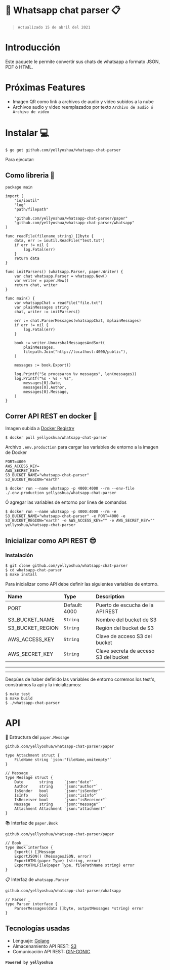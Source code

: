 # 💬 Whatsapp chat parser 📋

> `Actualizado 15 de abril del 2021`

# Introducci&oacute;n

Este paquete le permite convertir sus chats de whatsapp a formato JSON, PDF ó HTML.

# Pr&oacute;ximas Features
- Imagen QR como link a archivos de audio y video subidos a la nube
- Archivos audio y video reemplazados por texto `Archivo de audio ó Archivo de video`

# Instalar 💻

```
$ go get github.com/yellyoshua/whatsapp-chat-parser
```

Para ejecutar:

## Como libreria 📜

```golang
package main

import (
	"io/ioutil"
	"log"
	"path/filepath"

	"github.com/yellyoshua/whatsapp-chat-parser/paper"
	"github.com/yellyoshua/whatsapp-chat-parser/whatsapp"
)

func readFile(filename string) []byte {
	data, err := ioutil.ReadFile("test.txt")
	if err != nil {
		log.Fatal(err)
	}
	return data
}

func initParsers() (whatsapp.Parser, paper.Writer) {
	var chat whatsapp.Parser = whatsapp.New()
	var writer = paper.New()
	return chat, writer
}

func main() {
	var whatsappChat = readFile("file.txt")
	var plainMessages string
	chat, writer := initParsers()

	err := chat.ParserMessages(whatsappChat, &plainMessages)
	if err != nil {
		log.Fatal(err)
	}

	book := writer.UnmarshalMessagesAndSort(
		plainMessages,
		filepath.Join("http://localhost:4000/public"),
	)

	messages := book.Export()

	log.Printf("Se procesaron %v messages", len(messages))
	log.Printf("%s - %s - %s",
		messages[0].Date,
		messages[0].Author,
		messages[0].Message,
	)
}
```

## Correr API REST en docker 🐳

Imagen subida a [Docker Registry](https://hub.docker.com/r/yellyoshua/whatsapp-chat-parser)

```
$ docker pull yellyoshua/whatsapp-chat-parser
```
Archivo `.env.production` para cargar las variables de entorno a la imagen de Docker

```.env
PORT=4000
AWS_ACCESS_KEY=
AWS_SECRET_KEY=
S3_BUCKET_NAME="whatsapp-chat-parser"
S3_BUCKET_REGION="earth"
```

```
$ docker run --name whatsapp -p 4000:4000 --rm --env-file ./.env.production yellyoshua/whatsapp-chat-parser
```
&Oacute; agregar las variables de entorno por linea de comandos

```
$ docker run --name whatsapp -p 4000:4000 --rm -e S3_BUCKET_NAME="whatsapp-chat-parser" -e PORT=4000 -e S3_BUCKET_REGION="earth" -e AWS_ACCESS_KEY="" -e AWS_SECRET_KEY="" yellyoshua/whatsapp-chat-parser
```


## Inicializar como API REST 😎

### Instalaci&oacute;n

```
$ git clone github.com/yellyoshua/whatsapp-chat-parser
$ cd whatsapp-chat-parser
$ make install
```

Para inicializar como API debe definir las siguientes variables de entorno.

<!-- prettier-ignore-start -->
| Name | Type | Description |
| :--- | :--- | :--- |
| PORT | Default: 4000| Puerto de escucha de la API REST |
| S3_BUCKET_NAME | `String`| Nombre del bucket de S3 |
| S3_BUCKET_REGION | `String`| Regi&oacute;n del bucket de S3 |
| AWS_ACCESS_KEY | `String`| Clave de acceso S3 del bucket |
| AWS_SECRET_KEY | `String`| Clave secreta de acceso S3 del bucket |
<!-- prettier-ignore-end -->

____
____


Desp&uacute;es de haber definido las variables de entorno corremos los test's, construimos la api y la inicializamos:

```
$ make test
$ make build
$ ./whatsapp-chat-parser
```

# API

💬 Estructura del `paper.Message`

`github.com/yellyoshua/whatsapp-chat-parser/paper`

```golang
type Attachment struct {
	FileName string `json:"fileName,omitempty"`
}

// Message _
type Message struct {
	Date       string     `json:"date"`
	Author     string     `json:"author"`
	IsSender   bool       `json:"isSender"`
	IsInfo     bool       `json:"isInfo"`
	IsReceiver bool       `json:"isReceiver"`
	Message    string     `json:"message"`
	Attachment Attachment `json:"attachment"`
}
```

📚 Interfaz de `paper.Book`

`github.com/yellyoshua/whatsapp-chat-parser/paper`

```golang
// Book __
type Book interface {
	Export() []Message
	ExportJSON() (MessagesJSON, error)
	ExportHTML(paper Type) (string, error)
	ExportHTMLFile(paper Type, filePathName string) error
}
```

📋 Interfaz de `whatsapp.Parser`

`github.com/yellyoshua/whatsapp-chat-parser/whatsapp`

```golang
// Parser _
type Parser interface {
	ParserMessages(data []byte, outputMessages *string) error
}
```

## Tecnolog&iacute;as usadas

- Lenguaje: [Golang](https://golang.org/)
- Almacenamiento API REST: [S3](https://aws.amazon.com/s3/)
- Comunicaci&oacute;n API REST: [GIN-GONIC](github.com/gin-gonic/gin)


#### `Powered by yellyoshua `